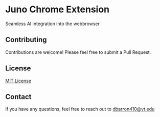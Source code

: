 # Juno Chrome Extension

Seamless AI integration into the webbrowser

## Contributing

Contributions are welcome! Please feel free to submit a Pull Request.

## License

[MIT License](LICENSE)

## Contact

If you have any questions, feel free to reach out to dbarron410@vt.edu
